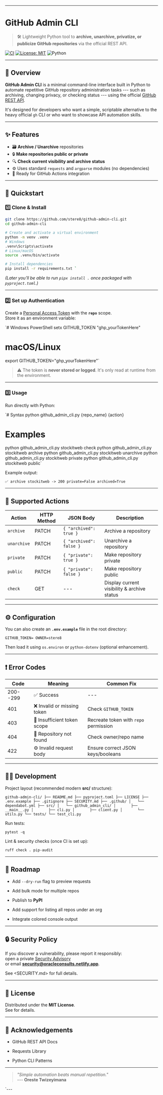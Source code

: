 * * * * *

# GitHub Admin CLI
> 🛠️ Lightweight Python tool to **archive, unarchive, privatize, or publicize GitHub repositories** via the official REST API.

[![CI](https://github.com/stere8/github-admin-cli/actions/workflows/ci.yml/badge.svg)](https://github.com/stere8/github-admin-cli/actions)
[![License: MIT](https://img.shields.io/badge/License-MIT-blue.svg)](LICENSE)
![Python](https://img.shields.io/badge/Python-3.11+-green.svg)

---

## 📖 Overview

**GitHub Admin CLI** is a minimal command-line interface built in Python to automate repetitive GitHub repository administration tasks ---
such as archiving, changing privacy, or checking status --- using the official [GitHub REST API](https://docs.github.com/en/rest).

It's designed for developers who want a simple, scriptable alternative to the heavy official `gh` CLI or who want to showcase API automation skills.

---

## ✨ Features

- 🗃️ **Archive / Unarchive** repositories
- 🔒 **Make repositories public or private**
- 🔍 **Check current visibility and archive status**
- ⚙️ Uses standard `requests` and `argparse` modules (no dependencies)
- 🧪 Ready for GitHub Actions integration

---

## 🚀 Quickstart

### 1️⃣ Clone & Install

```bash
git clone https://github.com/stere8/github-admin-cli.git
cd github-admin-cli

# Create and activate a virtual environment
python -m venv .venv
# Windows
.venv\Scripts\activate
# Linux/macOS
source .venv/bin/activate

# Install dependencies
pip install -r requirements.txt `
````
*(Later you'll be able to run `pipx install .` once packaged with `pyproject.toml`.)*

* * * * *

### 2️⃣ Set up Authentication

Create a [Personal Access Token](https://github.com/settings/tokens) with the **`repo`** scope.\
Store it as an environment variable:

`# Windows PowerShell
setx GITHUB_TOKEN "ghp_yourTokenHere"

# macOS/Linux
export GITHUB_TOKEN="ghp_yourTokenHere"`

> ⚠️ The token is **never stored or logged**. It's only read at runtime from the environment.

* * * * *

### 3️⃣ Usage

Run directly with Python:

`# Syntax
python github_admin_cli.py {repo_name} {action}

# Examples
python github_admin_cli.py stockitweb check
python github_admin_cli.py stockitweb archive
python github_admin_cli.py stockitweb unarchive
python github_admin_cli.py stockitweb private
python github_admin_cli.py stockitweb public`

Example output:

`✅ archive stockitweb -> 200
private=False archived=True`

* * * * *

🧰 Supported Actions
--------------------

| Action | HTTP Method | JSON Body | Description |
| --- | --- | --- | --- |
| `archive` | PATCH | `{ "archived": true }` | Archive a repository |
| `unarchive` | PATCH | `{ "archived": false }` | Unarchive a repository |
| `private` | PATCH | `{ "private": true }` | Make repository private |
| `public` | PATCH | `{ "private": false }` | Make repository public |
| `check` | GET | --- | Display current visibility & archive status |

* * * * *

⚙️ Configuration
----------------

You can also create an **`.env.example`** file in the root directory:

`GITHUB_TOKEN=
OWNER=stere8`

Then load it using `os.environ` or `python-dotenv` (optional enhancement).

* * * * *

❗ Error Codes
-------------

| Code | Meaning | Common Fix |
| --- | --- | --- |
| 200--299 | ✅ Success | --- |
| 401 | ❌ Invalid or missing token | Check `GITHUB_TOKEN` |
| 403 | 🚫 Insufficient token scope | Recreate token with `repo` permission |
| 404 | 🔎 Repository not found | Check owner/repo name |
| 422 | ⚙️ Invalid request body | Ensure correct JSON keys/booleans |

* * * * *

🧑‍💻 Development
-----------------

Project layout (recommended modern **src/** structure):

`github-admin-cli/
├── README.md
├── pyproject.toml
├── LICENSE
├── .env.example
├── .gitignore
├── SECURITY.md
├── .github/
│   └── dependabot.yml
├── src/
│   └── github_admin_cli/
│       ├── __main__.py
│       ├── cli.py
│       ├── client.py
│       └── utils.py
└── tests/
 └── test_cli.py `

Run tests:

`pytest -q`

Lint & security checks (once CI is set up):

`ruff check .
pip-audit`

* * * * *

🧩 Roadmap
----------

-   Add `--dry-run` flag to preview requests

-   Add bulk mode for multiple repos

-   Publish to **PyPI**

-   Add support for listing all repos under an org

-   Integrate colored console output

* * * * *

🔒 Security Policy
------------------

If you discover a vulnerability, please report it responsibly:\
open a private [Security Advisory](https://github.com/stere8/github-admin-cli/security/advisories)\
or email **security@oracleconsults.netlify.app**.

See <SECURITY.md> for full details.

* * * * *

📄 License
----------

Distributed under the **MIT License**.\
See <LICENSE> for details.

* * * * *

🤝 Acknowledgements
-------------------

-   GitHub REST API Docs

-   Requests Library

-   Python CLI Patterns

* * * * *

> *"Simple automation beats manual repetition."*\
> --- **Oreste Twizeyimana**

 `---
